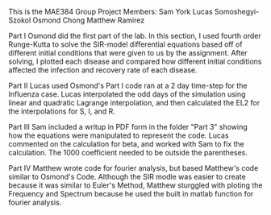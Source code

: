 This is the MAE384 Group Project
Members:
Sam York
Lucas Somoshegyi-Szokol
Osmond Chong
Matthew Ramirez


Part I
Osmond did the first part of the lab. In this section, I used fourth order Runge-Kutta to solve the SIR-model differential equations based off of different initial conditions that were given to us by the assignment. After solving, I plotted each disease and compared how different initial conditions affected the infection and recovery rate of each disease. 

Part II
Lucas used Osmond's Part I code ran at a 2 day time-step for the Influenza case. Lucas interpolated the odd days of the simulation using linear and quadratic Lagrange interpolation, and then calculated the EL2 for 
the interpolations for S, I, and R. 

Part III
Sam included a writup in PDF form in the folder "Part 3" showing how the equations were manipulated to represent the code.
Lucas commented on the calculation for beta, and worked with Sam to fix the calculation. The 1000 coefficient needed to be outside the parentheses.

Part IV 
Matthew wrote code for fourier analysis, but based Matthew's code similar to Osmond's Code. Although the SIR modle was easier to create because it was similar to Euler's Method, Matthew sturggled with ploting the Frequency and Spectrum because he used the built in matlab function for fourier analysis. 
